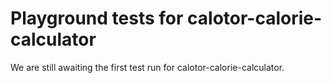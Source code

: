 # Playground tests for calotor-calorie-calculator
We are still awaiting the first test run for calotor-calorie-calculator.
